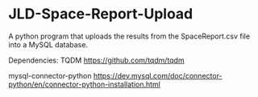 # JLD-Space-Report-Upload
A python program that uploads the results from the SpaceReport.csv file into a MySQL database.

Dependencies:
TQDM
https://github.com/tqdm/tqdm

mysql-connector-python
https://dev.mysql.com/doc/connector-python/en/connector-python-installation.html

